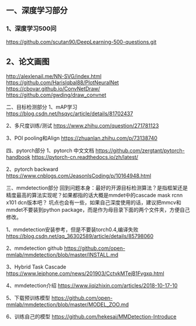 ## 一、深度学习部分
### 1、深度学习500问
https://github.com/scutan90/DeepLearning-500-questions.git

## 2、论文画图
http://alexlenail.me/NN-SVG/index.html
https://github.com/HarisIqbal88/PlotNeuralNet
https://cbovar.github.io/ConvNetDraw/
https://github.com/gwding/draw_convnet



二、目标检测部分
1、mAP学习
https://blog.csdn.net/hsqyc/article/details/81702437

2、多尺度训练/测试
https://www.zhihu.com/question/271781123

3、POI pooling和Align
https://zhuanlan.zhihu.com/p/73138740



四、pytorch部分
1、pytorch 中文文档
https://github.com/zergtant/pytorch-handbook
https://pytorch-cn.readthedocs.io/zh/latest/

2、pytorch backward
https://www.cnblogs.com/JeasonIsCoding/p/10164948.html



三、mmdetection部分
   回到问题本身：最好的开源目标检测算法？是指框架还是精度最高的算法实现呢？如果都指的话大概是mmdet中的cascade mask rcnn x101 dcn版本吧？
坑点也会有一些，如果自己深度使用的话，建议把mmcv和mmdet不要装到python package，而是作为母目录下面的两个文件夹，方便自己修改。

1、mmdetection安装参考，但是不要装torch0.4,编译失败
https://blog.csdn.net/qq_36302589/article/details/85798060

2、mmdetection github
https://github.com/open-mmlab/mmdetection/blob/master/INSTALL.md

3、Hybrid Task Cascade
https://www.leiphone.com/news/201903/CctvkMTejB1Fvgxp.html

4、mmdetection介绍
https://www.jiqizhixin.com/articles/2018-10-17-10

5、下载预训练模型
https://github.com/open-mmlab/mmdetection/blob/master/MODEL_ZOO.md

6、训练自己的模型
https://github.com/hekesai/MMDetection-Introduce
